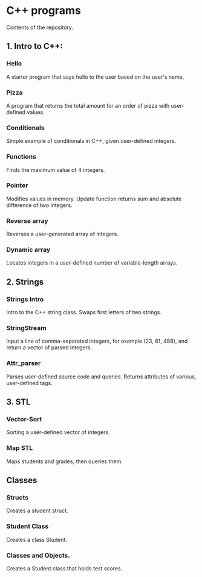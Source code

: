 # C++ programs
Contents of the repository.

## 1. Intro to C++:

### Hello

A starter program that says hello to the user based on the user's name.

### Pizza

A program that returns the total amount for an order of pizza with user-defined values.

### Conditionals

Simple example of conditionals in C++, given user-defined integers.

### Functions

Finds the maximum value of 4 integers.

### Pointer

Modifies values in memory. Update function returns sum and absolute difference of two integers.

### Reverse array

Reverses a user-generated array of integers.

### Dynamic array

Locates integers in a user-defined number of variable-length arrays.

## 2. Strings
### Strings Intro

Intro to the C++ string class. Swaps first letters of two strings.

### StringStream

Input a line of comma-separated integers, for example (23, 81, 488), and return a vector of parsed integers.

### Attr_parser

Parses user-defined source code and queries. Returns attributes of various, user-defined tags.

## 3. STL
### Vector-Sort

Sorting a user-defined vector of integers.

### Map STL

Maps students and grades, then queries them.

## Classes
### Structs

Creates a student struct.

### Student Class

Creates a class Student.

### Classes and Objects.

Creates a Student class that holds test scores.
